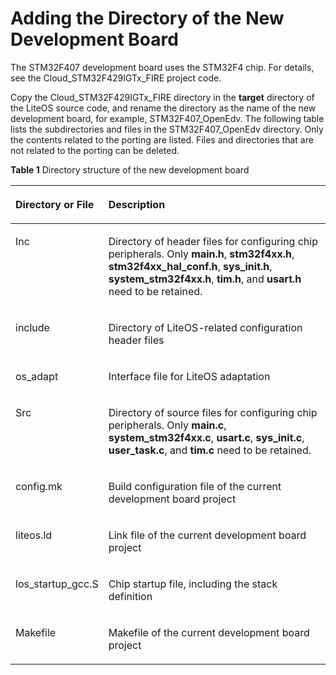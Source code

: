 # Adding the Directory of the New Development Board<a name="EN-US_TOPIC_0314628525"></a>

The STM32F407 development board uses the STM32F4 chip. For details, see the Cloud\_STM32F429IGTx\_FIRE project code.

Copy the Cloud\_STM32F429IGTx\_FIRE directory in the  **target**  directory of the LiteOS source code, and rename the directory as the name of the new development board, for example, STM32F407\_OpenEdv. The following table lists the subdirectories and files in the STM32F407\_OpenEdv directory. Only the contents related to the porting are listed. Files and directories that are not related to the porting can be deleted.

**Table  1**  Directory structure of the new development board

<a name="table21661548135412"></a>
<table><thead align="left"><tr id="row21661485542"><th class="cellrowborder" valign="top" width="20.369999999999997%" id="mcps1.2.3.1.1"><p id="p838233610550"><a name="p838233610550"></a><a name="p838233610550"></a>Directory or File</p>
</th>
<th class="cellrowborder" valign="top" width="79.63%" id="mcps1.2.3.1.2"><p id="p17777155205513"><a name="p17777155205513"></a><a name="p17777155205513"></a>Description</p>
</th>
</tr>
</thead>
<tbody><tr id="row1316624817544"><td class="cellrowborder" valign="top" width="20.369999999999997%" headers="mcps1.2.3.1.1 "><p id="p15382183612550"><a name="p15382183612550"></a><a name="p15382183612550"></a>Inc</p>
</td>
<td class="cellrowborder" valign="top" width="79.63%" headers="mcps1.2.3.1.2 "><p id="p87771652145517"><a name="p87771652145517"></a><a name="p87771652145517"></a>Directory of header files for configuring chip peripherals. Only <strong id="b16158105716322"><a name="b16158105716322"></a><a name="b16158105716322"></a>main.h</strong>, <strong id="b14646226330"><a name="b14646226330"></a><a name="b14646226330"></a>stm32f4xx.h</strong>, <strong id="b63901052338"><a name="b63901052338"></a><a name="b63901052338"></a>stm32f4xx_hal_conf.h</strong>, <strong id="b3861118123311"><a name="b3861118123311"></a><a name="b3861118123311"></a>sys_init.h</strong>, <strong id="b27811911103310"><a name="b27811911103310"></a><a name="b27811911103310"></a>system_stm32f4xx.h</strong>, <strong id="b20686214103315"><a name="b20686214103315"></a><a name="b20686214103315"></a>tim.h</strong>, and <strong id="b2429122311331"><a name="b2429122311331"></a><a name="b2429122311331"></a>usart.h</strong> need to be retained.</p>
</td>
</tr>
<tr id="row10166164845419"><td class="cellrowborder" valign="top" width="20.369999999999997%" headers="mcps1.2.3.1.1 "><p id="p153821036165519"><a name="p153821036165519"></a><a name="p153821036165519"></a>include</p>
</td>
<td class="cellrowborder" valign="top" width="79.63%" headers="mcps1.2.3.1.2 "><p id="p117777527557"><a name="p117777527557"></a><a name="p117777527557"></a>Directory of LiteOS-related configuration header files</p>
</td>
</tr>
<tr id="row1716714815415"><td class="cellrowborder" valign="top" width="20.369999999999997%" headers="mcps1.2.3.1.1 "><p id="p73831362557"><a name="p73831362557"></a><a name="p73831362557"></a>os_adapt</p>
</td>
<td class="cellrowborder" valign="top" width="79.63%" headers="mcps1.2.3.1.2 "><p id="p13777185210556"><a name="p13777185210556"></a><a name="p13777185210556"></a>Interface file for LiteOS adaptation</p>
</td>
</tr>
<tr id="row1516734814544"><td class="cellrowborder" valign="top" width="20.369999999999997%" headers="mcps1.2.3.1.1 "><p id="p2038353611557"><a name="p2038353611557"></a><a name="p2038353611557"></a>Src</p>
</td>
<td class="cellrowborder" valign="top" width="79.63%" headers="mcps1.2.3.1.2 "><p id="p147771452155511"><a name="p147771452155511"></a><a name="p147771452155511"></a>Directory of source files for configuring chip peripherals. Only <strong id="b11454143319330"><a name="b11454143319330"></a><a name="b11454143319330"></a>main.c</strong>, <strong id="b29321135143315"><a name="b29321135143315"></a><a name="b29321135143315"></a>system_stm32f4xx.c</strong>, <strong id="b20349113963311"><a name="b20349113963311"></a><a name="b20349113963311"></a>usart.c</strong>, <strong id="b12900124143311"><a name="b12900124143311"></a><a name="b12900124143311"></a>sys_init.c</strong>, <strong id="b15181444153310"><a name="b15181444153310"></a><a name="b15181444153310"></a>user_task.c</strong>, and <strong id="b17556450153311"><a name="b17556450153311"></a><a name="b17556450153311"></a>tim.c</strong> need to be retained.</p>
</td>
</tr>
<tr id="row516754815410"><td class="cellrowborder" valign="top" width="20.369999999999997%" headers="mcps1.2.3.1.1 "><p id="p1738383615558"><a name="p1738383615558"></a><a name="p1738383615558"></a>config.mk</p>
</td>
<td class="cellrowborder" valign="top" width="79.63%" headers="mcps1.2.3.1.2 "><p id="p577745211554"><a name="p577745211554"></a><a name="p577745211554"></a>Build configuration file of the current development board project</p>
</td>
</tr>
<tr id="row141671148115413"><td class="cellrowborder" valign="top" width="20.369999999999997%" headers="mcps1.2.3.1.1 "><p id="p03834365559"><a name="p03834365559"></a><a name="p03834365559"></a>liteos.ld</p>
</td>
<td class="cellrowborder" valign="top" width="79.63%" headers="mcps1.2.3.1.2 "><p id="p477765245517"><a name="p477765245517"></a><a name="p477765245517"></a>Link file of the current development board project</p>
</td>
</tr>
<tr id="row11167204825415"><td class="cellrowborder" valign="top" width="20.369999999999997%" headers="mcps1.2.3.1.1 "><p id="p1238303665519"><a name="p1238303665519"></a><a name="p1238303665519"></a>los_startup_gcc.S</p>
</td>
<td class="cellrowborder" valign="top" width="79.63%" headers="mcps1.2.3.1.2 "><p id="p1577775219559"><a name="p1577775219559"></a><a name="p1577775219559"></a>Chip startup file, including the stack definition</p>
</td>
</tr>
<tr id="row121671948115419"><td class="cellrowborder" valign="top" width="20.369999999999997%" headers="mcps1.2.3.1.1 "><p id="p7383153615514"><a name="p7383153615514"></a><a name="p7383153615514"></a>Makefile</p>
</td>
<td class="cellrowborder" valign="top" width="79.63%" headers="mcps1.2.3.1.2 "><p id="p87772521551"><a name="p87772521551"></a><a name="p87772521551"></a>Makefile of the current development board project</p>
</td>
</tr>
</tbody>
</table>

